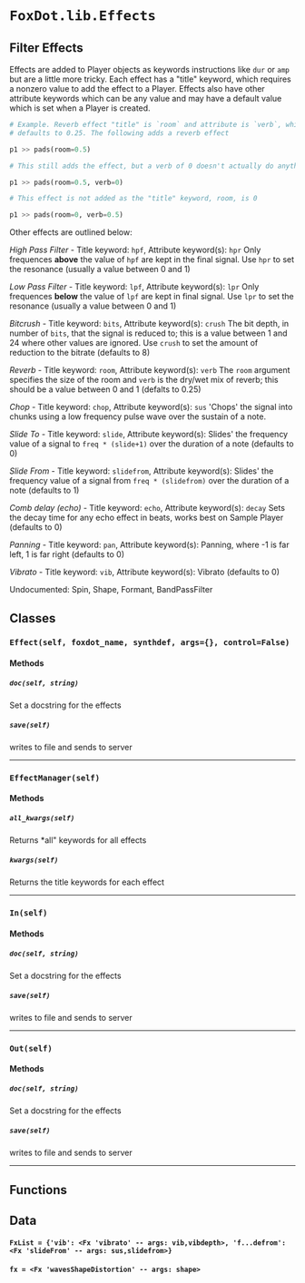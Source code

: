 # `FoxDot.lib.Effects`

Filter Effects
--------------

Effects are added to Player objects as keywords instructions like `dur`
or `amp` but are a little more tricky. Each effect has a "title" keyword,
which requires a nonzero value to add the effect to a Player. Effects
also have other attribute keywords which can be any value and may have
a default value which is set when a Player is created.

```python
# Example. Reverb effect "title" is `room` and attribute is `verb`, which
# defaults to 0.25. The following adds a reverb effect

p1 >> pads(room=0.5)

# This still adds the effect, but a verb of 0 doesn't actually do anything

p1 >> pads(room=0.5, verb=0)

# This effect is not added as the "title" keyword, room, is 0

p1 >> pads(room=0, verb=0.5)
```

Other effects are outlined below:

*High Pass Filter* - Title keyword: `hpf`, Attribute keyword(s): `hpr`
Only frequences **above** the value of `hpf` are kept in the final signal. Use `hpr` to set the resonance (usually a value between 0 and 1)

*Low Pass Filter* - Title keyword: `lpf`, Attribute keyword(s): `lpr`
Only frequences **below** the value of `lpf` are kept in final signal. Use `lpr` to set the resonance (usually a value between 0 and 1)

*Bitcrush* - Title keyword: `bits`, Attribute keyword(s): `crush`
The bit depth, in number of `bits`, that the signal is reduced to; this is a value between 1 and 24 where other values are ignored. Use `crush` to set the amount of reduction to the bitrate (defaults to 8)

*Reverb* - Title keyword: `room`, Attribute keyword(s): `verb`
The `room` argument specifies the size of the room and `verb` is the dry/wet mix of reverb; this should be a value between 0 and 1 (defalts to 0.25)

*Chop* - Title keyword: `chop`, Attribute keyword(s): `sus`
'Chops' the signal into chunks using a low frequency pulse wave over the sustain of a note.

*Slide To* - Title keyword: `slide`, Attribute keyword(s):
Slides' the frequency value of a signal to `freq * (slide+1)` over the  duration of a note (defaults to 0)

*Slide From* - Title keyword: `slidefrom`, Attribute keyword(s):
Slides' the frequency value of a signal from `freq * (slidefrom)` over the  duration of a note (defaults to 1)

*Comb delay (echo)* - Title keyword: `echo`, Attribute keyword(s): `decay`
Sets the decay time for any echo effect in beats, works best on Sample Player (defaults to 0)

*Panning* - Title keyword: `pan`, Attribute keyword(s):
Panning, where -1 is far left, 1 is far right (defaults to 0)

*Vibrato* - Title keyword: `vib`, Attribute keyword(s): 
Vibrato (defaults to 0)

Undocumented: Spin, Shape, Formant, BandPassFilter

## Classes

### `Effect(self, foxdot_name, synthdef, args={}, control=False)`



#### Methods

##### `doc(self, string)`

Set a docstring for the effects

##### `save(self)`

writes to file and sends to server 

---

### `EffectManager(self)`



#### Methods

##### `all_kwargs(self)`

Returns *all" keywords for all effects 

##### `kwargs(self)`

Returns the title keywords for each effect 

---

### `In(self)`



#### Methods

##### `doc(self, string)`

Set a docstring for the effects

##### `save(self)`

writes to file and sends to server 

---

### `Out(self)`



#### Methods

##### `doc(self, string)`

Set a docstring for the effects

##### `save(self)`

writes to file and sends to server 

---

## Functions

## Data

#### `FxList = {'vib': <Fx 'vibrato' -- args: vib,vibdepth>, 'f...defrom': <Fx 'slideFrom' -- args: sus,slidefrom>}`

#### `fx = <Fx 'wavesShapeDistortion' -- args: shape>`

